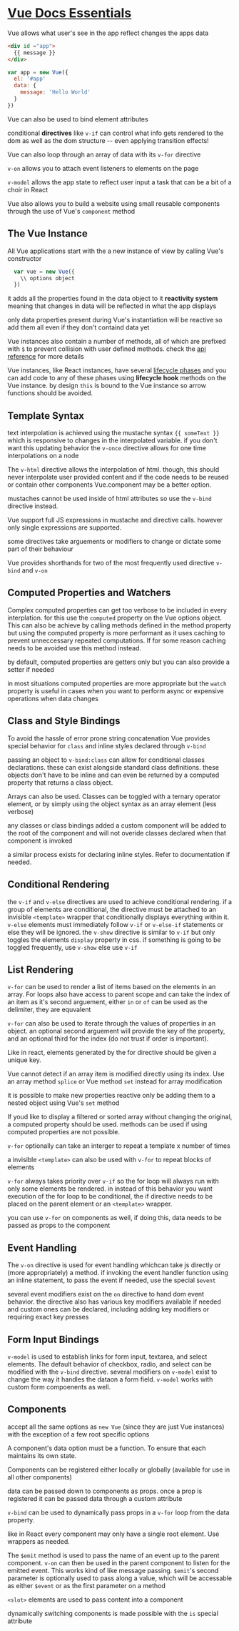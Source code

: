 # [Vue Docs Essentials](https://vuejs.org/v2/guide/comparison.html)

Vue allows what user's see in the app reflect changes the apps data

```html
<div id ="app">
  {{ message }}
</div>
```
```javascript
var app = new Vue({
  el: '#app'
  data: {
    message: 'Hello World'
  }
})
```

Vue can also be used to bind element attributes

conditional **directives** like `v-if` can control what info gets rendered to the dom as well as the dom structure --
even applying transition effects!

Vue can also loop through an array of data with its `v-for` directive

`v-on` allows you to attach event listeners to elements on the page

`v-model` allows the app state to reflect user input a task that can be a bit of a choir in React

Vue also allows you to build a website using small reusable components through the use of Vue's `component` method

## The Vue Instance

All Vue applications start with the a new instance of view by calling Vue's constructor

```javascript
  var vue = new Vue({
    \\ options object
  })
```

it adds all the properties found in the data object to it **reactivity system** meaning that changes in data will be reflected
in what the app displays

only data properties present during Vue's instantiation will be reactive so add them all even if they don't containd data yet

Vue instances also contain a number of methods, all of which are prefixed with `$` to prevent collision with user defined 
methods. check the [api reference](https://vuejs.org/v2/api/#Instance-Properties) for more details

Vue instances, like React instances, have several [lifecycle phases](https://vuejs.org/images/lifecycle.png) and you can add
code to any of these phases using **lifecycle hook** methods on the Vue instance.  by design `this` is bound to the Vue 
instance so arrow functions should be avoided.

## Template Syntax

text interpolation is achieved using the mustache syntax `{{ someText }}` which is responsive to changes in the interpolated
variable. if you don't want this updating behavior the `v-once` directive allows for one time interpolations on a node

The `v-html` directive allows the interpolation of html. though, this should never interpolate user provided content and
if the code needs to be reused or contain other components Vue.component may be a better option.

mustaches cannot be used inside of html attributes so use the `v-bind` directive instead.

Vue support full JS expressions in mustache and directive calls. however only single expressions are supported.

some directives take arguements or modifiers to change or dictate some part of their behaviour

Vue provides shorthands for two of the most frequently used directive `v-bind` and `v-on`

## Computed Properties and Watchers

Complex computed properties can get too verbose to be included in every interplation. for this use the `computed` property on the
Vue options object.  This can also be achieve by calling methods defined in the method property but using the computed property
is more performant as it uses caching to prevent unneccessary repeated computations. If for some reason caching needs to be
avoided use this method instead.

by default, computed properties are getters only but you can also provide a setter if needed

in most situations computed properties are more appropriate but the `watch` property is useful in cases when you want to perform
async or expensive operations when data changes

## Class and Style Bindings

To avoid the hassle of error prone string concatenation Vue provides special behavior for `class` and inline styles declared
through `v-bind`

passing an object to `v-bind:class` can allow for conditional classes declarations. these can exist alongside standard class
definitions. these objects don't have to be inline and can even be returned by a computed property that returns a class object.

Arrays can also be used. Classes can be toggled with a ternary operator element, or by simply using the object syntax as an
array element (less verbose)

any classes or class bindings added a custom component will be added to the root of the component and will not overide classes declared when that component is invoked

a similar process exists for declaring inline styles. Refer to documentation if needed.

## Conditional Rendering

the `v-if` and `v-else` directives are used to achieve conditional rendering. if a group of elements are conditional, the
directive must be attached to an invisible `<template>` wrapper that conditionally displays everything within it.  `v-else`
elements must immediately follow `v-if` or `v-else-if` statements or else they will be ignored. the `v-show` directive is 
similar to `v-if` but only toggles the elements `display` property in css. if something is going to be toggled frequently,
use `v-show` else use `v-if`

## List Rendering

`v-for` can be used to render a list of items based on the elements in an array. For loops also have access to parent scope and
can take the index of an item as it's second arguement, either `in` or `of` can be used as the delimiter, they are equvalent

`v-for` can also be used to iterate through the values of properties in an object. an optional second arguement will provide
the key of the property, and an optional third for the index (do not trust if order is important).

Like in react, elements generated by the for directive should be given a unique key.

Vue cannot detect if an array item is modified directly using its index. Use an array method `splice` or Vue method `set` 
instead for array modification

it is possible to make new properties reactive only be adding them to a nested object using Vue's `set` method

If youd like to display a filtered or sorted array without changing the original, a computed property should be used. methods
can be used if using computed properties are not possible.

`v-for` optionally can take an interger to repeat a template x number of times

a invisible `<template>` can also be used with `v-for` to repeat blocks of elements

`v-for` always takes priority over `v-if` so the for loop will always run with only some elements be rendered. in instead of
this behavior you want execution of the for loop to be conditional, the if directive needs to be placed on the parent element
or an `<template>` wrapper.

you can use `v-for` on components as well, if doing this, data needs to be passed as props to the component

## Event Handling

The `v-on` directive is used for event handling whichcan take js directly or (more appropriately) a method. if invoking the 
event handler function using an inline statement, to pass the event if needed, use the special `$event` 

several event modifiers exist on the `on` directive to hand dom event behavior.  the directive also has various key modifiers
available if needed and custom ones can be declared, including adding key modifiers or requiring exact key presses

## Form Input Bindings

`v-model` is used to establish links for form input, textarea, and select elements. The default behavior of checkbox, radio,
and select can be modified with the `v-bind` directive. several modifiers on `v-model` exist to change the way it handles
the dataon a form field.  `v-model` works with custom form compoenents as well.

## Components

accept all the same options as `new Vue` (since they are just Vue instances) with the exception of a few root specific options

A component's data option must be a function. To ensure that each maintains its own state.

Components can be registered either locally or globally (available for use in all other components)

data can be passed down to components as props. once a prop is registered it can be passed data through a custom attribute

`v-bind` can be used to dynamically pass props in a `v-for` loop from the data property.

like in React every component may only have a single root element.  Use wrappers as needed.

The `$emit` method is used to pass the name of an event up to the parent component. `v-on` can then be used in the parent
component to listen for the emitted event. This works kind of like message passing. `$emit`'s second parameter is optionally
used to pass along a value, which will be accessable as either `$event` or as the first parameter on a method

`<slot>` elements are used to pass content into a component

dynamically switching components is made possible with the `is` special attribute



